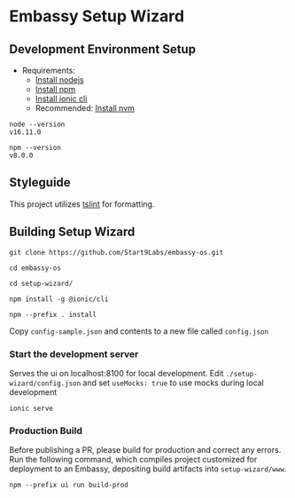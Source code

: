 # Embassy Setup Wizard

## Development Environment Setup

- Requirements:
  - [Install nodejs](https://nodejs.org/en/)
  - [Install npm](https://www.npmjs.com/get-npm)
  - [Install ionic cli](https://ionicframework.com/docs/intro/cli)
  - Recommended: [Install nvm](https://github.com/nvm-sh/nvm)

```
node --version
v16.11.0

npm --version
v8.0.0
```
## Styleguide

This project utilizes [tslint](https://palantir.github.io/tslint/) for formatting.

## Building Setup Wizard

`git clone https://github.com/Start9Labs/embassy-os.git`

`cd embassy-os`

`cd setup-wizard/`

`npm install -g @ionic/cli`

`npm --prefix . install`

Copy `config-sample.json` and contents to a new file called `config.json`

### Start the development server

Serves the ui on localhost:8100 for local development. 
Edit `./setup-wizard/config.json` and set `useMocks: true` to use mocks during local development

```
ionic serve
```

### Production Build

Before publishing a PR, please build for production and correct any errors. Run the following command, which compiles project customized for deployment to an Embassy, depositing build artifacts into `setup-wizard/www`.

```
npm --prefix ui run build-prod
```